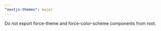 ```yaml
---
"nextjs-themes": major
---
```


Do not export force-theme and force-color-scheme components from root.
